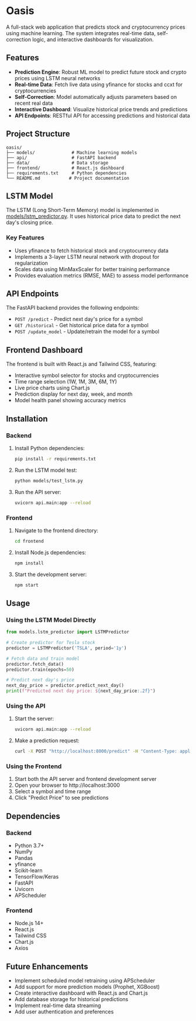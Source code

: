 # Oasis

A full-stack web application that predicts stock and cryptocurrency prices using machine learning. The system integrates real-time data, self-correction logic, and interactive dashboards for visualization.

## Features

- **Prediction Engine**: Robust ML model to predict future stock and crypto prices using LSTM neural networks
- **Real-time Data**: Fetch live data using yfinance for stocks and ccxt for cryptocurrencies
- **Self-Correction**: Model automatically adjusts parameters based on recent real data
- **Interactive Dashboard**: Visualize historical price trends and predictions
- **API Endpoints**: RESTful API for accessing predictions and historical data

## Project Structure

```
oasis/
├── models/              # Machine learning models
├── api/                 # FastAPI backend
├── data/                # Data storage
├── frontend/            # React.js dashboard
├── requirements.txt     # Python dependencies
└── README.md           # Project documentation
```

## LSTM Model

The LSTM (Long Short-Term Memory) model is implemented in [models/lstm_predictor.py](models/lstm_predictor.py). It uses historical price data to predict the next day's closing price.

### Key Features

- Uses yfinance to fetch historical stock and cryptocurrency data
- Implements a 3-layer LSTM neural network with dropout for regularization
- Scales data using MinMaxScaler for better training performance
- Provides evaluation metrics (RMSE, MAE) to assess model performance

## API Endpoints

The FastAPI backend provides the following endpoints:

- `POST /predict` - Predict next day's price for a symbol
- `GET /historical` - Get historical price data for a symbol
- `POST /update_model` - Update/retrain the model for a symbol

## Frontend Dashboard

The frontend is built with React.js and Tailwind CSS, featuring:

- Interactive symbol selector for stocks and cryptocurrencies
- Time range selection (1W, 1M, 3M, 6M, 1Y)
- Live price charts using Chart.js
- Prediction display for next day, week, and month
- Model health panel showing accuracy metrics

## Installation

### Backend

1. Install Python dependencies:
   ```bash
   pip install -r requirements.txt
   ```

2. Run the LSTM model test:
   ```bash
   python models/test_lstm.py
   ```

3. Run the API server:
   ```bash
   uvicorn api.main:app --reload
   ```

### Frontend

1. Navigate to the frontend directory:
   ```bash
   cd frontend
   ```

2. Install Node.js dependencies:
   ```bash
   npm install
   ```

3. Start the development server:
   ```bash
   npm start
   ```

## Usage

### Using the LSTM Model Directly

```python
from models.lstm_predictor import LSTMPredictor

# Create predictor for Tesla stock
predictor = LSTMPredictor('TSLA', period='1y')

# Fetch data and train model
predictor.fetch_data()
predictor.train(epochs=50)

# Predict next day's price
next_day_price = predictor.predict_next_day()
print(f"Predicted next day price: ${next_day_price:.2f}")
```

### Using the API

1. Start the server:
   ```bash
   uvicorn api.main:app --reload
   ```

2. Make a prediction request:
   ```bash
   curl -X POST "http://localhost:8000/predict" -H "Content-Type: application/json" -d '{"symbol": "TSLA", "type": "stock"}'
   ```

### Using the Frontend

1. Start both the API server and frontend development server
2. Open your browser to http://localhost:3000
3. Select a symbol and time range
4. Click "Predict Price" to see predictions

## Dependencies

### Backend

- Python 3.7+
- NumPy
- Pandas
- yfinance
- Scikit-learn
- TensorFlow/Keras
- FastAPI
- Uvicorn
- APScheduler

### Frontend

- Node.js 14+
- React.js
- Tailwind CSS
- Chart.js
- Axios

## Future Enhancements

- Implement scheduled model retraining using APScheduler
- Add support for more prediction models (Prophet, XGBoost)
- Create interactive dashboard with React.js and Chart.js
- Add database storage for historical predictions
- Implement real-time data streaming
- Add user authentication and preferences
